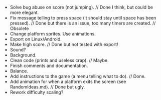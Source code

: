 - Solve bug abuse on score (not jumping). // Done I think, but could be more elegant.
- Fix message telling to press space (it should stay until space has been pressed). // Done 
	but there is an issue,	too many timers are created. // Obsolete
- Change platform sprites. Use animations.
- Export on Linux/Android.
- Make high score. // Done but not tested with export!
- Sound?
- Background.
- Clean code (prints and useless crap). // Maybe.
- Finish comments and documentation.
- Balance.
- Add instructions to the game (a menu telling what to do). // Done.
- Add animation for when a platform exits the screen (see RandomIdeas.md). // Done but ugly.
- Rework difficulty scaling?

